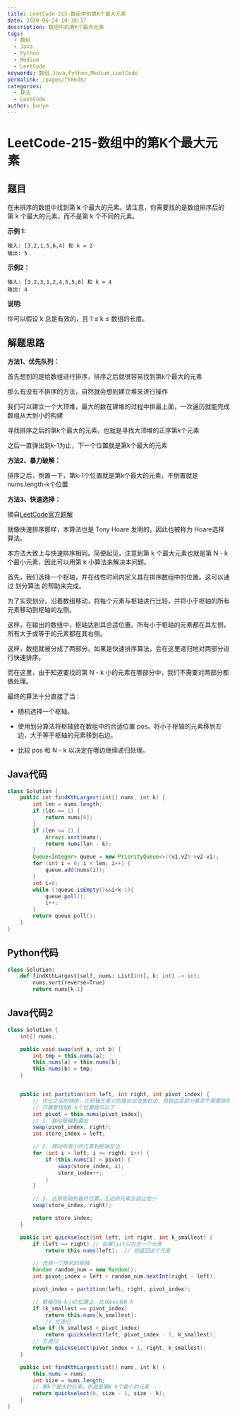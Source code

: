 ```yaml
---
title: LeetCode-215-数组中的第K个最大元素
date: 2020-06-24 10:18:17
description: 数组中的第K个最大元素
tags: 
  - 数组
  - Java
  - Python
  - Medium
  - LeetCode
keywords: 数组,Java,Python,Medium,LeetCode
permalink: /pages/f586d8/
categories: 
  - 算法
  - LeetCode
author: benym
---
```


# LeetCode-215-数组中的第K个最大元素

## 题目

在未排序的数组中找到第 **k** 个最大的元素。请注意，你需要找的是数组排序后的第 k 个最大的元素，而不是第 k 个不同的元素。

 

**示例 1:**

```
输入: [3,2,1,5,6,4] 和 k = 2
输出: 5
```

**示例2：**

```
输入: [3,2,3,1,2,4,5,5,6] 和 k = 4
输出: 4
```

**说明:**

你可以假设 k 总是有效的，且 1 ≤ k ≤ 数组的长度。

## 解题思路

**方法1、优先队列：**

首先想到的是给数组进行排序，排序之后就很容易找到第k个最大的元素

那么有没有不排序的方法，自然就会想到建立堆来进行操作

我们可以建立一个大顶堆，最大的数在建堆的过程中排最上面，一次遍历就能完成数组从大到小的构建

寻找排序之后的第k个最大的元素，也就是寻找大顶堆的正序第k个元素

之后一直弹出到k-1为止，下一个位置就是第k个最大的元素

**方法2、暴力破解：**

排序之后，倒置一下，第k-1个位置就是第k个最大的元素，不倒置就是nums.length-k个位置

**方法3、快速选择：**

摘自[LeetCode官方题解](https://leetcode-cn.com/problems/kth-largest-element-in-an-array/solution/shu-zu-zhong-de-di-kge-zui-da-yuan-su-by-leetcode/)

就像快速排序那样，本算法也是 Tony Hoare 发明的，因此也被称为 Hoare选择算法。

本方法大致上与快速排序相同。简便起见，注意到第 k 个最大元素也就是第 N - k 个最小元素，因此可以用第 k 小算法来解决本问题。

首先，我们选择一个枢轴，并在线性时间内定义其在排序数组中的位置。这可以通过 划分算法 的帮助来完成。

为了实现划分，沿着数组移动，将每个元素与枢轴进行比较，并将小于枢轴的所有元素移动到枢轴的左侧。

这样，在输出的数组中，枢轴达到其合适位置。所有小于枢轴的元素都在其左侧，所有大于或等于的元素都在其右侧。

这样，数组就被分成了两部分。如果是快速排序算法，会在这里递归地对两部分进行快速排序。

而在这里，由于知道要找的第 N - k 小的元素在哪部分中，我们不需要对两部分都做处理。

最终的算法十分直接了当 :

- 随机选择一个枢轴。

- 使用划分算法将枢轴放在数组中的合适位置 pos。将小于枢轴的元素移到左边，大于等于枢轴的元素移到右边。

- 比较 pos 和 N - k 以决定在哪边继续递归处理。


## Java代码

```java
class Solution {
    public int findKthLargest(int[] nums, int k) {
        int len = nums.length;
        if (len == 1) {
            return nums[0];
        }
        if (len <= 2) {
            Arrays.sort(nums);
            return nums[len - k];
        }
        Queue<Integer> queue = new PriorityQueue<>((v1,v2)->v2-v1);
        for (int i = 0; i < len; i++) {
            queue.add(nums[i]);
        }
        int i=0;
        while (!queue.isEmpty()&&i<k-1){
            queue.poll();
            i++;
        }
        return queue.poll();
    }
}
```

## Python代码

```python
class Solution:
    def findKthLargest(self, nums: List[int], k: int) -> int:
        nums.sort(reverse=True)
        return nums[k-1]
```

## Java代码2

```java
class Solution {
    int[] nums;

    public void swap(int a, int b) {
        int tmp = this.nums[a];
        this.nums[a] = this.nums[b];
        this.nums[b] = tmp;
    }


    public int partition(int left, int right, int pivot_index) {
        // 优化之后的快排，比枢轴元素大的理论应该放右边，但右边这部分甚至不需要排序
        // 只需要找到N-k个位置就可以了
        int pivot = this.nums[pivot_index];
        // 1. 移动枢轴到最右
        swap(pivot_index, right);
        int store_index = left;

        // 2. 移动所有小的元素到枢轴左边
        for (int i = left; i <= right; i++) {
            if (this.nums[i] < pivot) {
                swap(store_index, i);
                store_index++;
            }
        }

        // 3. 还原枢轴到最终位置，左边的元素全部比他小
        swap(store_index, right);

        return store_index;
    }

    public int quickselect(int left, int right, int k_smallest) {
        if (left == right) // 如果list只包含一个元素
            return this.nums[left];  // 则返回这个元素

        // 选择一个随机的枢轴
        Random random_num = new Random();
        int pivot_index = left + random_num.nextInt(right - left);

        pivot_index = partition(left, right, pivot_index);

        // 枢轴在N-k小的位置上，比较pos和N-k
        if (k_smallest == pivot_index)
            return this.nums[k_smallest];
            // 左递归
        else if (k_smallest < pivot_index)
            return quickselect(left, pivot_index - 1, k_smallest);
        // 右递归
        return quickselect(pivot_index + 1, right, k_smallest);
    }

    public int findKthLargest(int[] nums, int k) {
        this.nums = nums;
        int size = nums.length;
        // 第k个最大的元素，也就是第N-k个最小的元素
        return quickselect(0, size - 1, size - k);
    }
}
```





